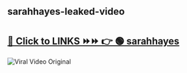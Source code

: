 
 ## sarahhayes-leaked-video 

# <h2><a href="https://clipsfans.com/sarahhayes&ref=git">🔗 Click to LINKS ⏩⏩ 👉 🟢 sarahhayes </a></h2>

<a href="https://clipsfans.com/sarahhayes&ref=git" rel="nofollow" data-target="animated-image.originalLink"><img src="https://i.ibb.co.com/xMMVF88/686577567.gif" alt="Viral Video Original" style="max-width: 100%; display: inline-block;" data-target="animated-image.originalImage"></a>
